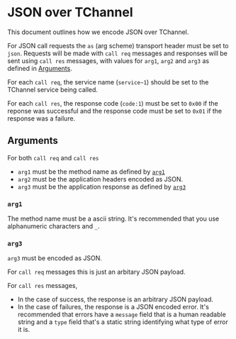 # JSON over TChannel

This document outlines how we encode JSON over TChannel.

For JSON call requests the `as` (arg scheme) transport header
must be set to `json`. Requests will be made with `call req`
messages and responses will be sent using `call res` messages,
with values for `arg1`, `arg2` and `arg3` as defined in
[Arguments][].

For each `call req`, the service name (`service~1`) should be
set to the TChannel service being called.

For each `call res`, the response code (`code:1`) must be set
to `0x00` if the reponse was successful and the response code
must be set to `0x01` if the response was a failure.

## Arguments

For both `call req` and `call res`

 - `arg1` must be the method name as defined by [`arg1`][]
 - `arg2` must be the application headers encoded as JSON.
 - `arg3` must be the application response as defined by [`arg3`][]

### `arg1`

The method name must be a ascii string. It's recommended that
you use alphanumeric characters and `_`.

### `arg3`

`arg3` must be encoded as JSON.

For `call req` messages this is just an arbitary JSON payload.

For `call res` messages,

 - In the case of success, the response is an arbitrary JSON
    payload.
 - In the case of failures, the response is a JSON encoded
    error. It's recommended that errors have a `message` field
    that is a human readable string and a `type` field that's
    a static string identifying what type of error it is.


  [Arguments]: #arguments
  [`arg1`]: #arg1
  [`arg3`]: #arg3

